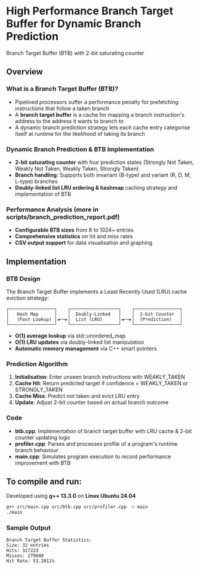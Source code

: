 # High Performance Branch Target Buffer for Dynamic Branch Prediction

Branch Target Buffer (BTB) with 2-bit saturating counter

## Overview

### What is a Branch Target Buffer (BTB)?
- Pipelined processors suffer a performance penalty for prefetching instructions that follow a taken branch
- A **branch target buffer** is a cache for mapping a branch instruction's address to the address it wants to branch to
- A dynamic branch prediction strategy lets each cache entry categorise itself at runtime for the likelihood of taking its branch

### Dynamic Branch Prediction & BTB Implementation
- **2-bit saturating counter** with four prediction states (Strongly Not Taken, Weakly Not Taken, Weakly Taken, Strongly Taken)
- **Branch handling**: Supports both invariant (B-type) and variant (R, D, M, L-type) branches
- **Doubly-linked list LRU ordering & hashmap** caching strategy and implementation of BTB

### Performance Analysis (more in scripts/branch_prediction_report.pdf)
- **Configurable BTB sizes** from 8 to 1024+ entries
- **Comprehensive statistics** on hit and miss rates
- **CSV output support** for data visualisation and graphing

## Implementation

### BTB Design
The Branch Target Buffer implements a Least Recently Used (LRU) cache eviction strategy:

```
┌─────────────────┐    ┌──────────────────┐    ┌─────────────────┐
│   Hash Map      │    │  Doubly-Linked   │    │  2-bit Counter  │
│   (Fast Lookup) │◄──►│  List (LRU)      │◄──►│  (Prediction)   │
└─────────────────┘    └──────────────────┘    └─────────────────┘
```

- **O(1) average lookup** via std::unordered_map
- **O(1) LRU updates** via doubly-linked list manipulation
- **Automatic memory management** via C++ smart pointers

### Prediction Algorithm
1. **Initialisation**: Enter unseen branch instructions with WEAKLY_TAKEN
2. **Cache Hit**: Return predicted target if confidence = WEAKLY_TAKEN or STRONGLY_TAKEN
3. **Cache Miss**: Predict not taken and evict LRU entry
4. **Update**: Adjust 2-bit counter based on actual branch outcome

### Code
- **btb.cpp**: Implementation of branch target buffer with LRU cache & 2-bit counter updating logic
- **profiler.cpp**: Parses and processes profile of a program's runtime branch behaviour
- **main.cpp**: Simulates program execution to record performance improvement with BTB

## To compile and run:
Developed using **g++ 13.3.0** on **Linux Ubuntu 24.04**
```sh
g++ src/main.cpp src/btb.cpp src/profiler.cpp -o main
./main
```


### Sample Output
```
Branch Target Buffer Statistics:
Size: 32 entries
Hits: 317223
Misses: 279048
Hit Rate: 53.2011%
```
